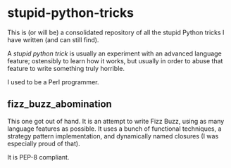 # stupid-python-tricks

This is (or will be) a consolidated repository of all the stupid Python tricks
I have written (and can still find).

A *stupid python trick* is usually an experiment with an advanced language
feature; ostensibly to learn how it works, but usually in order to abuse that
feature to write something truly horrible.

I used to be a Perl programmer.


## fizz_buzz_abomination

This one got out of hand. It is an attempt to write Fizz Buzz, using as many
language features as possible. It uses a bunch of functional techniques, a
strategy pattern implementation, and dynamically named closures (I was
especially proud of that).

It is PEP-8 compliant.
